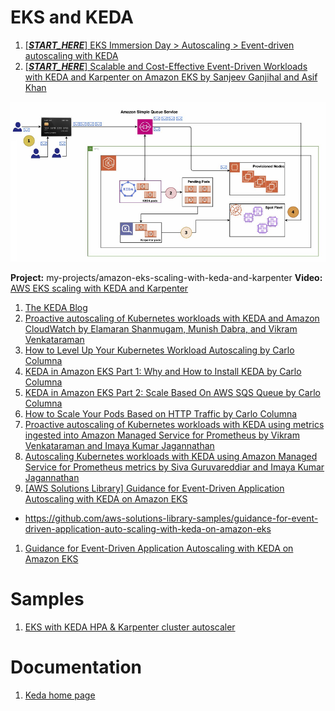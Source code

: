 <h1>EKS and KEDA</h1>

1. [[**_START_HERE_**] EKS Immersion Day > Autoscaling > Event-driven autoscaling with KEDA](https://catalog.workshops.aws/eks-immersionday/en-US/autoscaling/keda)
1. [[**_START_HERE_**] Scalable and Cost-Effective Event-Driven Workloads with KEDA and Karpenter on Amazon EKS by Sanjeev Ganjihal and Asif Khan](https://aws.amazon.com/blogs/containers/scalable-and-cost-effective-event-driven-workloads-with-keda-and-karpenter-on-amazon-eks/)

  <img src="./images/amazon-eks-keda-1.png" title="amazon-eks-keda-1.png" width="900"/>

**Project:** my-projects/amazon-eks-scaling-with-keda-and-karpenter
**Video:** [AWS EKS scaling with KEDA and Karpenter](https://www.youtube.com/watch?v=yOzyXY97CrI)
1. [The KEDA Blog](https://keda.sh/blog/)
1. [Proactive autoscaling of Kubernetes workloads with KEDA and Amazon CloudWatch by Elamaran Shanmugam, Munish Dabra, and Vikram Venkataraman ](https://aws.amazon.com/blogs/mt/proactive-autoscaling-of-kubernetes-workloads-with-keda-using-metrics-ingested-into-amazon-cloudwatch/)
1. [How to Level Up Your Kubernetes Workload Autoscaling by Carlo Columna](https://medium.com/@carlocolumna/eda-in-amazon-eks-install-keda-82849cf31f01)
1. [KEDA in Amazon EKS Part 1: Why and How to Install KEDA by Carlo Columna](https://dev.to/carlocolumna/keda-in-amazon-eks-why-and-how-to-install-keda-44pa)
1. [KEDA in Amazon EKS Part 2: Scale Based On AWS SQS Queue by Carlo Columna](https://dev.to/carlocolumna/keda-in-amazon-eks-part-2-scale-based-on-aws-sqs-queue-5g4d)
1. [How to Scale Your Pods Based on HTTP Traffic  by Carlo Columna](https://medium.com/@carlocolumna/how-to-scale-your-pods-based-on-http-traffic-d58221d5e7f1)
1. [Proactive autoscaling of Kubernetes workloads with KEDA using metrics ingested into Amazon Managed Service for Prometheus by Vikram Venkataraman and Imaya Kumar Jagannathan](https://aws.amazon.com/blogs/mt/proactive-autoscaling-kubernetes-workloads-keda-metrics-ingested-into-aws-amp/)
1. [Autoscaling Kubernetes workloads with KEDA using Amazon Managed Service for Prometheus metrics by Siva Guruvareddiar and Imaya Kumar Jagannathan](https://aws.amazon.com/blogs/mt/autoscaling-kubernetes-workloads-with-keda-using-amazon-managed-service-for-prometheus-metrics/)
1. [[AWS Solutions Library] Guidance for Event-Driven Application Autoscaling with KEDA on Amazon EKS](https://aws.amazon.com/solutions/guidance/event-driven-application-autoscaling-with-keda-on-amazon-eks/)
- https://github.com/aws-solutions-library-samples/guidance-for-event-driven-application-auto-scaling-with-keda-on-amazon-eks
1. [Guidance for Event-Driven Application Autoscaling with KEDA on Amazon EKS](https://aws-solutions-library-samples.github.io/compute/event-driven-application-autoscaling-with-keda-on-amazon-eks.html)

# Samples

1. [EKS with KEDA HPA & Karpenter cluster autoscaler](https://github.com/aws-samples/amazon-eks-scaling-with-keda-and-karpenter)

# Documentation

1. [Keda home page](https://keda.sh/)